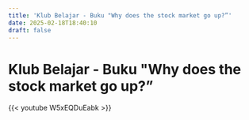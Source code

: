 ```yaml
---
title: 'Klub Belajar - Buku "Why does the stock market go up?”'
date: 2025-02-18T18:40:10
draft: false
---
```


# Klub Belajar - Buku "Why does the stock market go up?”

{{< youtube W5xEQDuEabk >}}
